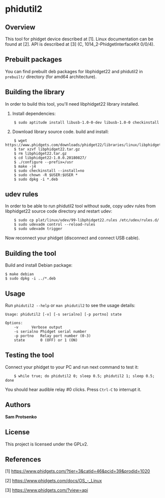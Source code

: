 # phidutil2

## Overview

This tool for phidget device described at [1]. Linux documentation can be
found at [2]. API is described at [3] (C, 1014_2-PhidgetInterfaceKit 0/0/4).

## Prebuilt packages

You can find prebuilt deb packages for libphidget22 and phidutil2 in
`prebuilt/` directory (for amd64 architecture).

## Building the library

In order to build this tool, you'll need libphidget22 library installed.

1. Install dependencies:

```
    $ sudo aptitude install libusb-1.0-0-dev libusb-1.0-0 checkinstall
```

2. Download library source code. build and install:

```
    $ wget https://www.phidgets.com/downloads/phidget22/libraries/linux/libphidget22.tar.gz
    $ tar xzvf libphidget22.tar.gz
    $ rm libphidget22.tar.gz
    $ cd libphidget22-1.0.0.20180827/
    $ ./configure --prefix=/usr
    $ make -j4
    $ sudo checkinstall --install=no
    $ sudo chown -R $USER:$USER *
    $ sudo dpkg -i *.deb
```

## udev rules

In order to be able to run phidutil2 tool without sude, copy udev rules
from libphidget22 source code directory and restart udev:

```
    $ sudo cp plat/linux/udev/99-libphidget22.rules /etc/udev/rules.d/
    $ sudo udevadm control --reload-rules
    $ sudo udevadm trigger
```

  Now reconnect your phidget (disconnect and connect USB cable).

## Building the tool

Build and install Debian package:

    $ make debian
    $ sudo dpkg -i ../*.deb

## Usage

Run `phidutil2 --help` or `man phidutil2` to see the usage details:

```
Usage: phidutil2 [-v] [-s serialno] [-p portno] state

Options:
	-v		Verbose output
	-s serialno	Phidget serial number
	-p portno	Relay port number (0-3)
	state		0 (OFF) or 1 (ON)

```

## Testing the tool

Connect your phidget to your PC and run next command to test it:

```
    $ while true; do phidutil2 0; sleep 0.5; phidutil2 1; sleep 0.5; done
```

You should hear audible relay #0 clicks. Press `Ctrl-C` to interrupt it.

## Authors

**Sam Protsenko**

## License

This project is licensed under the GPLv2.

## References

[1] https://www.phidgets.com/?tier=3&catid=46&pcid=39&prodid=1020

[2] https://www.phidgets.com/docs/OS_-_Linux

[3] https://www.phidgets.com/?view=api
